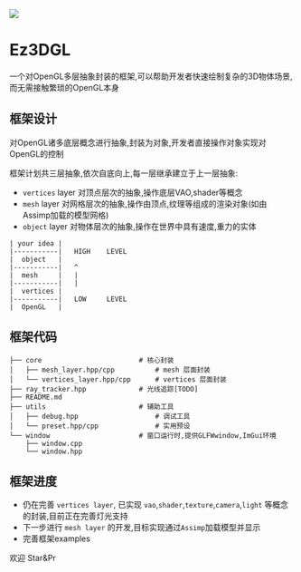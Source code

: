 ![](https://picdl.sunbangyan.cn/2023/10/27/ca57115d66d7836ce70c5f00f9b364ea.png)

# Ez3DGL 

一个对OpenGL多层抽象封装的框架,可以帮助开发者快速绘制复杂的3D物体场景,而无需接触繁琐的OpenGL本身

## 框架设计

对OpenGL诸多底层概念进行抽象,封装为对象,开发者直接操作对象实现对OpenGL的控制

框架计划共三层抽象,依次自底向上,每一层继承建立于上一层抽象:
- `vertices` layer  对顶点层次的抽象,操作底层VAO,shader等概念
- `mesh`     layer  对网格层次的抽象,操作由顶点,纹理等组成的渲染对象(如由Assimp加载的模型网格)
- `object`   layer  对物体层次的抽象,操作在世界中具有速度,重力的实体

```
| your idea |
|-----------|   HIGH    LEVEL
|  object   |   
|-----------|   ^
|  mesh     |   |
|-----------|   |
|  vertices |   
|-----------|   LOW     LEVEL
|  OpenGL   |
```

## 框架代码

```
├── core                        # 核心封装
│   ├── mesh_layer.hpp/cpp          # mesh 层面封装
│   └── vertices_layer.hpp/cpp      # vertices 层面封装
├── ray_tracker.hpp             # 光线追踪[TODO]
├── README.md
├── utils                       # 辅助工具
│   ├── debug.hpp                   # 调试工具
│   └── preset.hpp/cpp              # 实用预设
└── window                      # 窗口运行时,提供GLFWwindow,ImGui环境
    ├── window.cpp
    └── window.hpp
```

## 框架进度

- 仍在完善 `vertices layer`, 已实现 `vao`,`shader`,`texture`,`camera`,`light` 等概念的封装,目前正在完善灯光支持
- 下一步进行 `mesh layer` 的开发,目标实现通过`Assimp`加载模型并显示
- 完善框架examples

欢迎 Star&Pr
